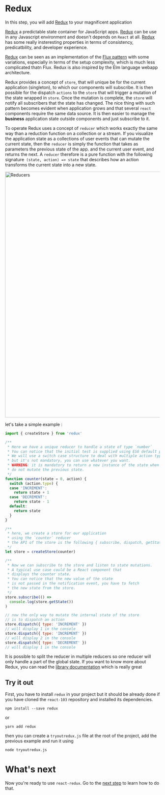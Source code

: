 # Redux

In this step, you will add [Redux](http://redux.js.org/index.html) to your magnificent application

[Redux](http://redux.js.org/index.html) a predictable state container for JavaScript apps. [Redux](http://redux.js.org/index.html) can be use in any Javascript environment and doesn't depends on `React` at all. [Redux](http://redux.js.org/index.html) has some really insteresting properties in terms of consistency, predicatbility, and developer experience.

[Redux](http://redux.js.org/index.html) can be seen as an implementation of the [Flux pattern](https://facebook.github.io/flux/docs/overview.html) with some variations, especially in terms of the setup complexity, which is much less complicated thatn Flux. Redux is also inspired by the Elm language webapp architecture.

Redux provides a concept of `store`, that will unique be for the current application (singleton), to which our components will subscribe. It is then possible for the dispatch `actions` to the `store` that will trigger a mutation of the state wrapped in `store`. Once the mutation is complete, the `store` will notify all subscribers that the state has changed. The nice thing with such pattern becomes evident when application grows and that several `react` components require the same data source. It is then easier to manage the **business** application state outside components and just subscribe to it.

To operate Redux uses a concept of `reducer` which works exactly the same way than a reduction function on a collection or a stream. If you visualize the application state as a collections of user events that can mutate the current state, then the `reducer` is simply the function that takes as parameters the previous state of the app. and the current user event, and returns the next. A `reducer` therefore is a pure function with the following signature` (state, action) => state` that describes how an action transforms the current state into a new state.

<img src='https://github.com/react-bootcamp/react-103/raw/master/instructions/img/redux.jpg' width='800' alt='Reducers'>

let's take a simple example :

```javascript
import { createStore } from 'redux'

/**
 * Here we have a unique reducer to handle a state of type `number`
 * You can notice that the initial test is supplied using ES6 default parameter values
 * We will use a switch case structure to deal with multiple action types
 * but it's not mandatory, you can use whatever you want.
 * WARNING: it is mandatory to return a new instance of the state when you mutate it,
 * do not mutate the previous state.
 */
function counter(state = 0, action) {
  switch (action.type) {
  case 'INCREMENT':
    return state + 1
  case 'DECREMENT':
    return state - 1
  default:
    return state
  }
}

/**
 * here, we create a store for our application
 * using the `counter` reducer
 * the API of the store is the following { subscribe, dispatch, getState }.
 */
let store = createStore(counter)

/**
 * Now we can subscribe to the store and listen to state mutations.
 * A typical use case could be a React component that
 * displays the counter state.
 * You can notice that the new value of the state
 * is not passed in the notification event, you have to fetch
 * the new state from the store.
 */
store.subscribe(() =>
  console.log(store.getState())
)

// now the only way to mutate the internal state of the store
// is to dispatch an action
store.dispatch({ type: 'INCREMENT' })
// will display 1 in the console
store.dispatch({ type: 'INCREMENT' })
// will display 2 in the console
store.dispatch({ type: 'DECREMENT' })
// will display 1 in the console
```

It is possible to split the reducer in multiple reducers so one reducer will only handle a part of the global state.
If you want to know more about Redux, you can read the [library documentation](http://redux.js.org/index.html) which is really great

## Try it out

First, you have to install `redux` in your project  but it should be already done if you have cloned the `react-103` repository and installed its dependencies.

```
npm install --save redux
```

or

```
yarn add redux
```

then you can create a `tryoutredux.js` file at the root of the project, add the previous example and run it using

```
node tryoutredux.js
```

# What's next

Now you're ready to use `react-redux`. Go to the [next step](./1-react-redux.md) to learn how to do that.
